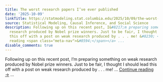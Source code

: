 ```yaml
---
title: The worst research papers I’ve ever published
date: '2025-10-09'
linkTitle: https://statmodeling.stat.columbia.edu/2025/10/09/the-worst-papers-ive-ever-written/
source: Statistical Modeling, Causal Inference, and Social Science
description: Following up on this recent post, I&#8217;m preparing something on weak
  research produced by Nobel prize winners. Just to be fair, I thought I should lead
  this off with a post on weak research produced by . . . me! &#8230; <a href="https://statmodeling.stat.columbia.edu/2025/10/09/the-worst-papers-ive-ever-written/">Continue
  reading <span class="meta-nav">&#8594;</span></a> ...
disable_comments: true
---
```

Following up on this recent post, I&#8217;m preparing something on weak research produced by Nobel prize winners. Just to be fair, I thought I should lead this off with a post on weak research produced by . . . me! &#8230; <a href="https://statmodeling.stat.columbia.edu/2025/10/09/the-worst-papers-ive-ever-written/">Continue reading <span class="meta-nav">&#8594;</span></a> ...